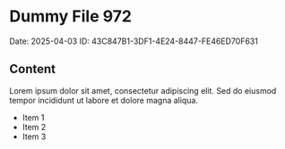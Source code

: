 # Dummy File 972

Date: 2025-04-03
ID: 43C847B1-3DF1-4E24-8447-FE46ED70F631

## Content

Lorem ipsum dolor sit amet, consectetur adipiscing elit.
Sed do eiusmod tempor incididunt ut labore et dolore magna aliqua.

* Item 1
* Item 2
* Item 3

